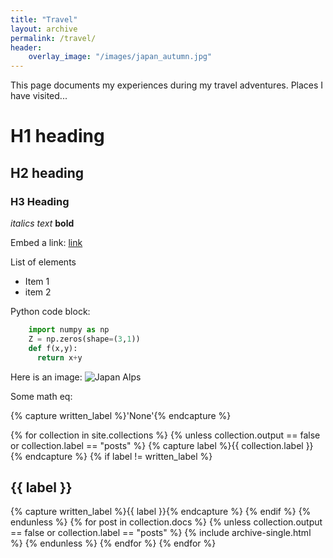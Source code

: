 ```yaml
---
title: "Travel"
layout: archive
permalink: /travel/
header:
    overlay_image: "/images/japan_autumn.jpg"
---
```


This page documents my experiences during my travel adventures. Places I have visited...

# H1 heading
## H2 heading
### H3 Heading

*italics text*
**bold**

Embed a link: [link](http://google.com)

List of elements
* Item 1
* item 2

Python code block:
```python
    import numpy as np
    Z = np.zeros(shape=(3,1))
    def f(x,y):
      return x+y
```

Here is an image:
<img src="{{ site.url }}{{ site.baseurl }}/images/japan/IMG_8622.jpg" alt="Japan Alps">

Some math eq:



{% capture written_label %}'None'{% endcapture %}

{% for collection in site.collections %}
  {% unless collection.output == false or collection.label == "posts" %}
    {% capture label %}{{ collection.label }}{% endcapture %}
    {% if label != written_label %}
      <h2 id="{{ label | slugify }}" class="archive__subtitle">{{ label }}</h2>
      {% capture written_label %}{{ label }}{% endcapture %}
    {% endif %}
  {% endunless %}
  {% for post in collection.docs %}
    {% unless collection.output == false or collection.label == "posts" %}
      {% include archive-single.html %}
    {% endunless %}
  {% endfor %}
{% endfor %}
